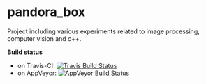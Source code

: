# pandora_box
Project including various experiments related to image processing, computer vision and c++.

**Build status**
- on Travis-CI: [![Travis Build Status](https://travis-ci.org/eelcoder/pandora_box.svg?branch=master)](https://travis-ci.org/eelcoder/pandora_box)
- on AppVeyor: [![AppVeyor Build Status](https://ci.appveyor.com/api/github/webhook?id=7nxm2mr7dcldd9ub/branch/master?svg=true)](https://ci.appveyor.com/project/eelcoder/pandora_box)

